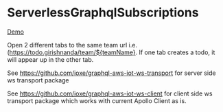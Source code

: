# ServerlessGraphqlSubscriptions

[Demo](https://todo.girishnanda.com)

Open 2 different tabs to the same team url i.e. (https://todo.girishnanda/team/${teamName}. If one tab creates a todo, it will appear up in the other tab.

See https://github.com/ioxe/graphql-aws-iot-ws-transport for server side ws transport package

See https://github.com/ioxe/graphql-aws-iot-ws-client for client side ws transport package which works with current Apollo Client as is.
